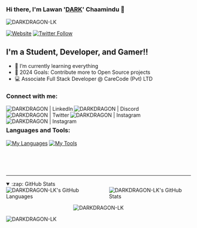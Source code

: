 ### Hi there, I'm Lawan '[DARK][website]' Chaamindu  👋 
<p align="left">  <img src="https://komarev.com/ghpvc/?username=DARKDRAGON-LK&label=Profile%20views&color=0e75b6&style=flat" alt="DARKDRAGON-LK" /> </p>

[![Website](https://img.shields.io/website?label=LawanChaamindu.live&style=for-the-badge&url=https%3A%2F%2Fcodestackr.com)](https://lawanchaamindu.live)
[![Twitter Follow](https://img.shields.io/twitter/follow/LawaanChaamindu?color=1DA1F2&logo=twitter&style=for-the-badge)](https://twitter.com/intent/follow?original_referer=https%3A%2F%2Fgithub.com%2FDARKDRAGON-LK&screen_name=chaamindu)



## I'm a Student, Developer, and Gamer!!

- 🌱 I’m currently learning everything 
- 🥅 2024 Goals: Contribute more to Open Source projects
- 💻 Associate Full Stack Developer @ CareCode (Pvt) LTD

### Connect with me:
[<img align="left" alt="DARKDRAGON | LinkedIn" src="https://skillicons.dev/icons?i=linkedin" />][linkedin]
[<img align="left" alt="DARKDRAGON | Discord" src="https://skillicons.dev/icons?i=discord" />][discord]
[<img align="left" alt="DARKDRAGON | Twitter" src="https://skillicons.dev/icons?i=twitter" />][twitter]
[<img align="left" alt="DARKDRAGON | Instagram" src="https://skillicons.dev/icons?i=instagram" />][instagram]
[<img align="left" alt="DARKDRAGON | Instagram" src="https://skillicons.dev/icons?i=gmail" />][gmail]

<br />
<br />

### Languages and Tools:

[![My Languages](https://skillicons.dev/icons?i=js,html,css,java,nodejs,express,electron,react,spring,redux,materialui,tailwind,bootstrap,php,wordpress)](https://github.com/DARKDRAGON-LK)
[![My Tools](https://skillicons.dev/icons?i=vscode,androidstudio,idea,git,github,aws,gcp,azure,cloudflare,debian,ubuntu,nginx,mongodb,mysql,npm,yarn,figma,postman,ps,ae)](https://github.com/DARKDRAGON-LK)

<br />
<br />

 <br />
   
---


<details open>
  <summary>:zap: GitHub Stats</summary>

 <div style="display: flex; gap: 20px;">
  <img alt="DARKDRAGON-LK's GitHub Languages" src="https://github-readme-stats.vercel.app/api/top-langs/?username=DARKDRAGON-LK&langs_count=8&layout=compact&show_icons=true&hide_border=true&theme=github_dark" />
  <img alt="DARKDRAGON-LK's GitHub Stats" src="https://github-readme-stats.vercel.app/api?username=DARKDRAGON-LK&show_icons=true&hide_border=true&theme=github_dark" />
</div>


  <div align="center">
    <p><img align="center" src="https://github-readme-streak-stats.herokuapp.com/?user=DARKDRAGON-LK&hide_border=true&theme=github_dark" alt="DARKDRAGON-LK" /></p>
  </div>
  <p align="left"><img src="https://github-profile-trophy.vercel.app/?username=DARKDRAGON-LK&theme=nord" alt="DARKDRAGON-LK" /></a> </p>
</details>

[website]: https://lawanchaamindu.live
[twitter]: https://twitter.com/chaamindu
[youtube]: https://youtube.com/DARK
[instagram]: https://instagram.com/DARKDRAGON
[linkedin]: https://linkedin.com/in/DARKDRAGON
[discord]: https://discord.gg/kQ34yrQb
[gmail]: mailto:lawan.chaamindu1234@gmail.com
